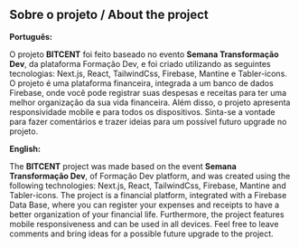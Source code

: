 ## Sobre o projeto / About the project

**Português:**

O projeto **BITCENT** foi feito baseado no evento **Semana Transformação Dev**, da plataforma Formação Dev, e foi criado utilizando as seguintes tecnologias: Next.js, React, TailwindCss, Firebase, Mantine e Tabler-icons. O projeto é uma plataforma financeira, integrada a um banco de dados Firebase, onde você pode registrar suas despesas e receitas para ter uma melhor organização da sua vida financeira. Além disso, o projeto apresenta responsividade mobile e para todos os dispositivos. Sinta-se a vontade para fazer comentários e trazer ideias para um possível futuro upgrade no projeto. 

**English:**

The **BITCENT** project was made based on the event **Semana Transformação Dev**, of Formação Dev platform, and was created using the following technologies: Next.js, React, TailwindCss, Firebase, Mantine and Tabler-icons. The project is a financial platform, integrated with a Firebase Data Base, where you can register your expenses and receipts to have a better organization of your financial life. Furthermore, the project features mobile responsiveness and can be used in all devices. Feel free to leave comments and bring ideas for a possible future upgrade to the project.




